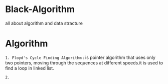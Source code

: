 # Black-Algorithm
all about algorithm and data stracture

# Algorithm
`1. Floyd's Cycle Finding Algorithm` : is pointer algorithm that uses only two pointers, moving through the sequences at different speeds.it is used to find a loop in linked list.

`2. `
